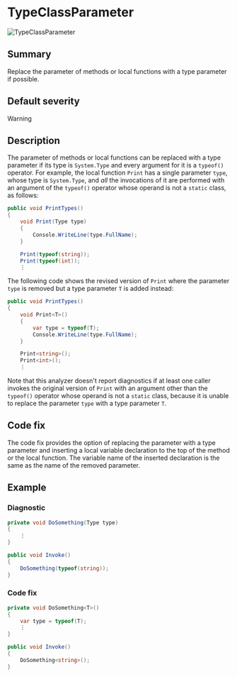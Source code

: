 # TypeClassParameter

![TypeClassParameter][fig-TypeClassParameter]

## Summary

Replace the parameter of methods or local functions with a type parameter
if possible.

## Default severity

Warning

## Description

The parameter of methods or local functions can be replaced with a type
parameter if its type is `System.Type` and every argument for it is a
`typeof()` operator. For example, the local function `Print` has a single
parameter `type`, whose type is `System.Type`, and *all* the invocations of it
are performed with an argument of the `typeof()` operator whose operand is
not a `static` class, as follows:

```csharp
public void PrintTypes()
{
    void Print(Type type)
    {
        Console.WriteLine(type.FullName);
    }

    Print(typeof(string));
    Print(typeof(int));
    ⋮
```

The following code shows the revised version of `Print` where the
parameter `type` is removed but a type parameter `T` is added instead:

```csharp
public void PrintTypes()
{
    void Print<T>()
    {
        var type = typeof(T);
        Console.WriteLine(type.FullName);
    }

    Print<string>();
    Print<int>();
    ⋮
```

Note that this analyzer doesn't report diagnostics if at least one caller
invokes the original version of `Print` with an argument other than the
`typeof()` operator whose operand is not a `static` class, because it is
unable to replace the parameter `type` with a type parameter `T`.

## Code fix

The code fix provides the option of replacing the parameter with a type
parameter and inserting a local variable declaration to the top of the
method or the local function. The variable name of the inserted declaration
is the same as the name of the removed parameter.

## Example

### Diagnostic

```csharp
private void DoSomething(Type type)
{
    ⋮
}

public void Invoke()
{
    DoSomething(typeof(string));
}
```

### Code fix

```csharp
private void DoSomething<T>()
{
    var type = typeof(T);
    ⋮
}

public void Invoke()
{
    DoSomething<string>();
}
```

[fig-TypeClassParameter]:
  https://maroontress.github.io/StyleChecker/images/TypeClassParameter.png

